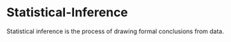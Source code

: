 # Statistical-Inference
Statistical inference is the process of drawing formal conclusions from data. 
